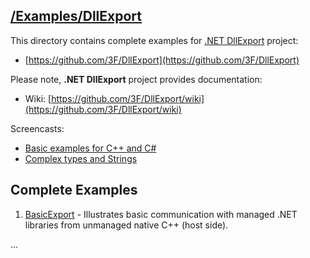 ## [/Examples/DllExport](https://github.com/3F/Examples/tree/master/DllExport)

This directory contains complete examples for [.NET DllExport](https://github.com/3F/DllExport) project:

* [https://github.com/3F/DllExport](https://github.com/3F/DllExport)

Please note, **.NET DllExport** project provides documentation:

* Wiki: [https://github.com/3F/DllExport/wiki](https://github.com/3F/DllExport/wiki)

Screencasts:

* [Basic examples for C++ and C#](https://www.youtube.com/watch?v=9Hyg3_WE9Ks)
* [Complex types and Strings](https://www.youtube.com/watch?v=QXMj9-8XJnY)


## Complete Examples

1. [BasicExport](https://github.com/3F/Examples/tree/master/DllExport/BasicExport) - Illustrates basic communication with managed .NET libraries from unmanaged native C++ (host side).

...